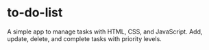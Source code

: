 # to-do-list
A simple app to manage tasks with HTML, CSS, and JavaScript. Add, update, delete, and complete tasks with priority levels.
